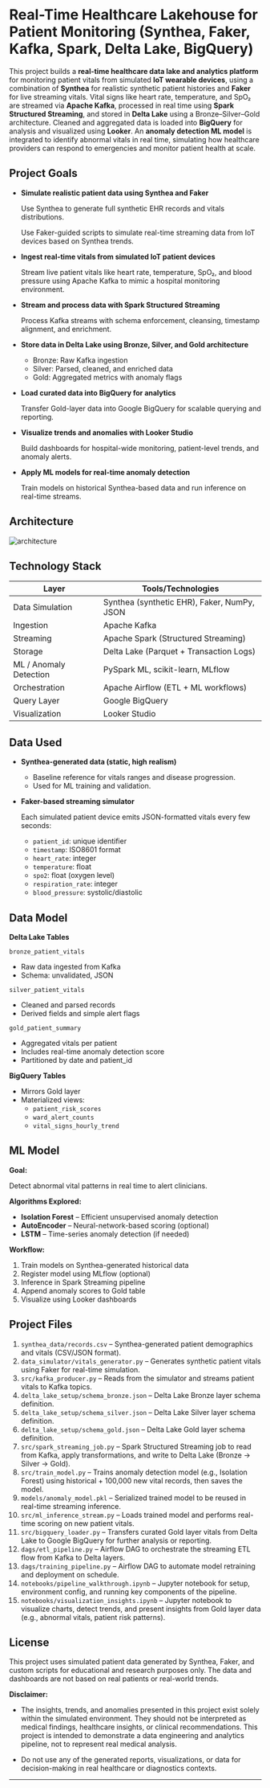 # Real-Time Healthcare Lakehouse for Patient Monitoring (Synthea, Faker, Kafka, Spark, Delta Lake, BigQuery)

This project builds a **real-time healthcare data lake and analytics platform** for monitoring patient vitals from simulated **IoT wearable devices**, using a combination of **Synthea** for realistic synthetic patient histories and **Faker** for live streaming vitals. Vital signs like heart rate, temperature, and SpO₂ are streamed via **Apache Kafka**, processed in real time using **Spark Structured Streaming**, and stored in **Delta Lake** using a Bronze–Silver–Gold architecture. Cleaned and aggregated data is loaded into **BigQuery** for analysis and visualized using **Looker**. An **anomaly detection ML model** is integrated to identify abnormal vitals in real time, simulating how healthcare providers can respond to emergencies and monitor patient health at scale.

## Project Goals

- **Simulate realistic patient data using Synthea and Faker**

  Use Synthea to generate full synthetic EHR records and vitals distributions.

  Use Faker-guided scripts to simulate real-time streaming data from IoT devices based on Synthea trends.

- **Ingest real-time vitals from simulated IoT patient devices**

  Stream live patient vitals like heart rate, temperature, SpO₂, and blood pressure using Apache Kafka to mimic a hospital monitoring environment.

- **Stream and process data with Spark Structured Streaming**

  Process Kafka streams with schema enforcement, cleansing, timestamp alignment, and enrichment.

- **Store data in Delta Lake using Bronze, Silver, and Gold architecture**
  - Bronze: Raw Kafka ingestion
  - Silver: Parsed, cleaned, and enriched data
  - Gold: Aggregated metrics with anomaly flags

- **Load curated data into BigQuery for analytics**

  Transfer Gold-layer data into Google BigQuery for scalable querying and reporting.

- **Visualize trends and anomalies with Looker Studio**

  Build dashboards for hospital-wide monitoring, patient-level trends, and anomaly alerts.

- **Apply ML models for real-time anomaly detection**

  Train models on historical Synthea-based data and run inference on real-time streams.

## Architecture

![architecture](https://github.com/user-attachments/assets/7259d4d1-ff20-451a-ad67-254f705c99ac)

## Technology Stack

| Layer                   | Tools/Technologies                                         |
|------------------------|------------------------------------------------------------|
| Data Simulation         | Synthea (synthetic EHR), Faker, NumPy, JSON                             |
| Ingestion               | Apache Kafka                                               |
| Streaming               | Apache Spark (Structured Streaming)                        |
| Storage                 | Delta Lake (Parquet + Transaction Logs)                    |
| ML / Anomaly Detection  | PySpark ML, scikit-learn, MLflow |
| Orchestration           | Apache Airflow (ETL + ML workflows)            |
| Query Layer             | Google BigQuery                                            |
| Visualization           | Looker Studio                                              |

## Data Used

- **Synthea-generated data (static, high realism)**
  - Baseline reference for vitals ranges and disease progression.
  - Used for ML training and validation.

- **Faker-based streaming simulator**

  Each simulated patient device emits JSON-formatted vitals every few seconds:
  
  - `patient_id`: unique identifier
  - `timestamp`: ISO8601 format
  - `heart_rate`: integer
  - `temperature`: float
  - `spo2`: float (oxygen level)
  - `respiration_rate`: integer
  - `blood_pressure`: systolic/diastolic

## Data Model
**Delta Lake Tables**

`bronze_patient_vitals`
- Raw data ingested from Kafka
- Schema: unvalidated, JSON

`silver_patient_vitals`
- Cleaned and parsed records
- Derived fields and simple alert flags

`gold_patient_summary`
- Aggregated vitals per patient
- Includes real-time anomaly detection score
- Partitioned by date and patient_id

**BigQuery Tables**
- Mirrors Gold layer
- Materialized views:
  - `patient_risk_scores`
  - `ward_alert_counts`
  - `vital_signs_hourly_trend`
 
## ML Model

**Goal:**  

Detect abnormal vital patterns in real time to alert clinicians.

**Algorithms Explored:**  
- **Isolation Forest** – Efficient unsupervised anomaly detection  
- **AutoEncoder** – Neural-network-based scoring (optional)  
- **LSTM** – Time-series anomaly detection (if needed)

**Workflow:**  
1. Train models on Synthea-generated historical data
2. Register model using MLflow (optional)
3. Inference in Spark Streaming pipeline
4. Append anomaly scores to Gold table
5. Visualize using Looker dashboards

## Project Files

1. `synthea_data/records.csv` – Synthea-generated patient demographics and vitals (CSV/JSON format).
2. `data_simulator/vitals_generator.py` – Generates synthetic patient vitals using Faker for real-time simulation.
3. `src/kafka_producer.py` – Reads from the simulator and streams patient vitals to Kafka topics.
4. `delta_lake_setup/schema_bronze.json` – Delta Lake Bronze layer schema definition.
5. `delta_lake_setup/schema_silver.json` – Delta Lake Silver layer schema definition.
6. `delta_lake_setup/schema_gold.json` – Delta Lake Gold layer schema definition.
7. `src/spark_streaming_job.py` – Spark Structured Streaming job to read from Kafka, apply transformations, and write to Delta Lake (Bronze → Silver → Gold).
8. `src/train_model.py` – Trains anomaly detection model (e.g., Isolation Forest) using historical + 100,000 new vital records, then saves the model.
9. `models/anomaly_model.pkl` – Serialized trained model to be reused in real-time streaming inference.
10. `src/ml_inference_stream.py` – Loads trained model and performs real-time scoring on new patient vitals.
11. `src/bigquery_loader.py` – Transfers curated Gold layer vitals from Delta Lake to Google BigQuery for further analysis or reporting.
12. `dags/etl_pipeline.py` – Airflow DAG to orchestrate the streaming ETL flow from Kafka to Delta layers.
13. `dags/training_pipeline.py` – Airflow DAG to automate model retraining and deployment on schedule.
14. `notebooks/pipeline_walkthrough.ipynb` – Jupyter notebook for setup, environment config, and running key components of the pipeline.
15. `notebooks/visualization_insights.ipynb` – Jupyter notebook to visualize charts, detect trends, and present insights from Gold layer data (e.g., abnormal vitals, patient risk patterns).

## License

This project uses simulated patient data generated by Synthea, Faker, and custom scripts for educational and research purposes only. The data and dashboards are not based on real patients or real-world trends.

**Disclaimer:**

- The insights, trends, and anomalies presented in this project exist solely within the simulated environment. They should not be interpreted as medical findings, healthcare insights, or clinical recommendations. This project is intended to demonstrate a data engineering and analytics pipeline, not to represent real medical analysis.

- Do not use any of the generated reports, visualizations, or data for decision-making in real healthcare or diagnostics contexts.

---
